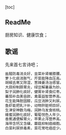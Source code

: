 [toc]

## ReadMe
厨房知识、健康饮食；

## 歌谣
先来首七言诗吧；
```bash
盐醋防毒消炎好，韭菜补肾暖膝腰。
萝卜化痰消胀气，芹菜能降血压高。
胡椒去寒又除湿，葱辣姜汤治感冒。
大蒜抑制肠胃炎，绿豆解暑最为妙。
梨子润肺化痰好，健胃补肾食红枣。
蕃茄补血美容颜，禽蛋益智营养高。
花生能降胆固醇，瓜豆消肿又利尿。
鱼虾能把乳汁补，动物肝脏明目好。
生津安神数乌梅，润肺乌发食核桃。
蜂蜜润肺化痰好，葡萄悦色人年少。
香蕉通便解胃火，苹果止泻营养高。
海带含钙又含磺，蘑菇抑制癌细胞。
白菜利尿排毒素，菜花常吃癌症少。
```

